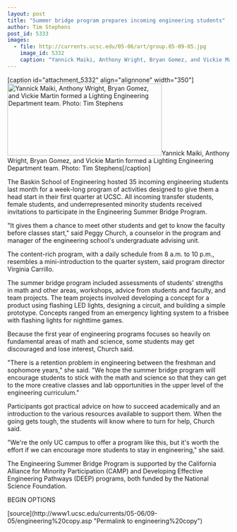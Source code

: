```yaml
---
layout: post
title: "Summer bridge program prepares incoming engineering students"
author: Tim Stephens
post_id: 5333
images:
  - file: http://currents.ucsc.edu/05-06/art/group.05-09-05.jpg
    image_id: 5332
    caption: "Yannick Maiki, Anthony Wright, Bryan Gomez, and Vickie Martin formed a Lighting Engineering Department team. Photo: Tim Stephens"
---
```


[caption id="attachment_5332" align="alignnone" width="350"]<a href="http://localhost/mysite/wp-content/uploads/2005/09/group.05-09-05.jpg"><img class="size-full wp-image-5332" src="http://localhost/mysite/wp-content/uploads/2005/09/group.05-09-05.jpg" alt="Yannick Maiki, Anthony Wright, Bryan Gomez, and Vickie Martin formed a Lighting Engineering Department team. Photo: Tim Stephens" width="350" height="163" /></a>Yannick Maiki, Anthony Wright, Bryan Gomez, and Vickie Martin formed a Lighting Engineering Department team. Photo: Tim Stephens[/caption]
<a name="content" id="content"></a>
<p>
  The Baskin School of Engineering hosted 35 incoming engineering students last month for a week-long program of activities designed to give them a head start in their first quarter at UCSC. All incoming transfer students, female students, and underrepresented minority students received invitations to participate in the Engineering Summer Bridge Program.
</p>
<p>
  "It gives them a chance to meet other students and get to know the faculty before classes start," said Peggy Church, a counselor in the program and manager of the engineering school's undergraduate advising unit.
</p>
<p>
  The content-rich program, with a daily schedule from 8 a.m. to 10 p.m., resembles a mini-introduction to the quarter system, said program director Virginia Carrillo.
</p>
<p>
  The summer bridge program included assessments of students' strengths in math and other areas, workshops, advice from students and faculty, and team projects. The team projects involved developing a concept for a product using flashing LED lights, designing a circuit, and building a simple prototype. Concepts ranged from an emergency lighting system to a frisbee with flashing lights for nighttime games.
</p>
<p>
  Because the first year of engineering programs focuses so heavily on fundamental areas of math and science, some students may get discouraged and lose interest, Church said.
</p>
<p>
  "There is a retention problem in engineering between the freshman and sophomore years," she said. "We hope the summer bridge program will encourage students to stick with the math and science so that they can get to the more creative classes and lab opportunities in the upper level of the engineering curriculum."
</p>
<p>
  Participants got practical advice on how to succeed academically and an introduction to the various resources available to support them. When the going gets tough, the students will know where to turn for help, Church said.
</p>
<p>
  "We're the only UC campus to offer a program like this, but it's worth the effort if we can encourage more students to stay in engineering," she said.
</p>
<p>
  The Engineering Summer Bridge Program is supported by the California Alliance for Minority Participation (CAMP) and Developing Effective Engineering Pathways (DEEP) programs, both funded by the National Science Foundation.
</p>
<p>
  BEGIN OPTIONS <input name="t1" size="-1" type="hidden">
</p>




</p>
[source](http://www1.ucsc.edu/currents/05-06/09-05/engineering%20copy.asp "Permalink to engineering%20copy")
